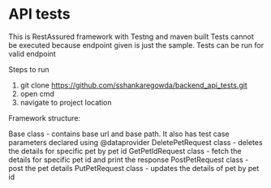 # API tests

This is RestAssured framework with Testng and maven built
Tests cannot be executed because endpoint given is just the sample.
Tests can be run for valid endpoint

Steps to run
1. git clone https://github.com/sshankaregowda/backend_api_tests.git
2. open cmd
3. navigate to project location 

Framework structure:

Base class - contains base url and base path. It also has test case parameters declared using @dataprovider
DeletePetRequest class - deletes the details for specific pet by pet id
GetPetIdRequest class - fetch the details for specific pet id and print the response
PostPetRequest class - post the pet details 
PutPetRequest class - updates the details of pet by pet id


